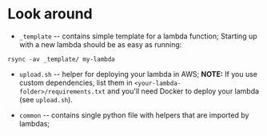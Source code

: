 # Look around

* `_template` -- contains simple template for a lambda function;
Starting up with a new lambda should be as easy as running:

```
rsync -av _template/ my-lambda
```

* `upload.sh` -- helper for deploying your lambda in AWS;
  **NOTE:** If you use custom dependencies, list them in `<your-lambda-folder>/requirements.txt` and you'll need Docker to deploy your lambda (see `upload.sh`).

* `common` -- contains single python file with helpers that are imported by lambdas;

